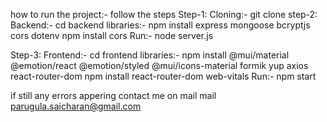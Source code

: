 how to run the project:- follow the steps
Step-1: Cloning:-
git clone <repository-url>
step-2: Backend:-
cd backend
libraries:-
npm install express mongoose bcryptjs cors dotenv
npm install cors
Run:-
node server.js

Step-3: Frontend:-
cd frontend
libraries:-
npm install @mui/material @emotion/react @emotion/styled @mui/icons-material formik yup axios react-router-dom
npm install react-router-dom web-vitals
Run:-
npm start

if still any errors appering contact me on mail mail parugula.saicharan@gmail.com
